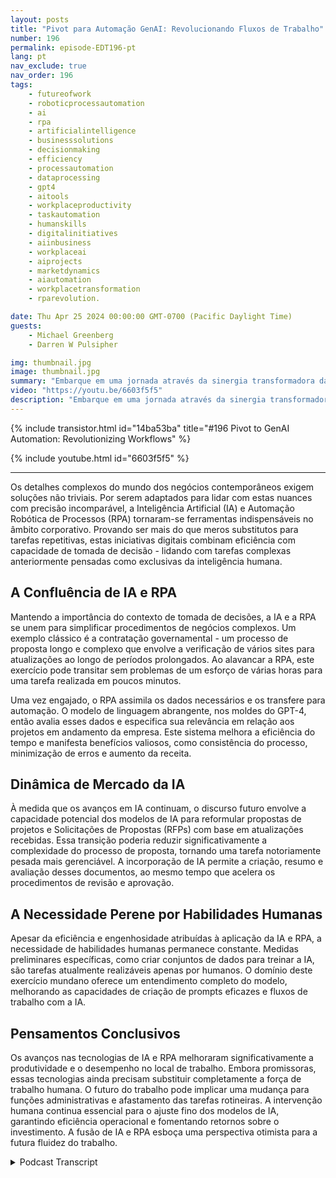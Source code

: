```yaml
---
layout: posts
title: "Pivot para Automação GenAI: Revolucionando Fluxos de Trabalho"
number: 196
permalink: episode-EDT196-pt
lang: pt
nav_exclude: true
nav_order: 196
tags:
    - futureofwork
    - roboticprocessautomation
    - ai
    - rpa
    - artificialintelligence
    - businesssolutions
    - decisionmaking
    - efficiency
    - processautomation
    - dataprocessing
    - gpt4
    - aitools
    - workplaceproductivity
    - taskautomation
    - humanskills
    - digitalinitiatives
    - aiinbusiness
    - workplaceai
    - aiprojects
    - marketdynamics
    - aiautomation
    - workplacetransformation
    - rparevolution.

date: Thu Apr 25 2024 00:00:00 GMT-0700 (Pacific Daylight Time)
guests:
    - Michael Greenberg
    - Darren W Pulsipher

img: thumbnail.jpg
image: thumbnail.jpg
summary: "Embarque em uma jornada através da sinergia transformadora da Inteligência Artificial (IA) e Automação de Processos Robóticos (RPA), conforme discutido em uma entrevista esclarecedora entre Darren Pulsipher e Michael Greenberg. Desde a aceleração dos contratos governamentais até a visualização do papel da IA na gestão de propostas, este vídeo ilumina o cenário em evolução da eficiência corporativa e da colaboração entre humanos e máquinas, oferecendo um vislumbre do futuro das dinâmicas de trabalho e do aumento da produtividade."
video: "https://youtu.be/6603f5f5"
description: "Embarque em uma jornada através da sinergia transformadora da Inteligência Artificial (IA) e Automação de Processos Robóticos (RPA), conforme discutido em uma entrevista esclarecedora entre Darren Pulsipher e Michael Greenberg. Desde a aceleração dos contratos governamentais até a visualização do papel da IA na gestão de propostas, este vídeo ilumina o cenário em evolução da eficiência corporativa e da colaboração entre humanos e máquinas, oferecendo um vislumbre do futuro das dinâmicas de trabalho e do aumento da produtividade."
---
```


<div>
{% include transistor.html id="14ba53ba" title="#196 Pivot to GenAI Automation: Revolutionizing Workflows" %}

{% include youtube.html id="6603f5f5" %}
</div>

---

Os detalhes complexos do mundo dos negócios contemporâneos exigem soluções não triviais. Por serem adaptados para lidar com estas nuances com precisão incomparável, a Inteligência Artificial (IA) e Automação Robótica de Processos (RPA) tornaram-se ferramentas indispensáveis no âmbito corporativo. Provando ser mais do que meros substitutos para tarefas repetitivas, estas iniciativas digitais combinam eficiência com capacidade de tomada de decisão - lidando com tarefas complexas anteriormente pensadas como exclusivas da inteligência humana.

## A Confluência de IA e RPA

Mantendo a importância do contexto de tomada de decisões, a IA e a RPA se unem para simplificar procedimentos de negócios complexos. Um exemplo clássico é a contratação governamental - um processo de proposta longo e complexo que envolve a verificação de vários sites para atualizações ao longo de períodos prolongados. Ao alavancar a RPA, este exercício pode transitar sem problemas de um esforço de várias horas para uma tarefa realizada em poucos minutos.

Uma vez engajado, o RPA assimila os dados necessários e os transfere para automação. O modelo de linguagem abrangente, nos moldes do GPT-4, então avalia esses dados e especifica sua relevância em relação aos projetos em andamento da empresa. Este sistema melhora a eficiência do tempo e manifesta benefícios valiosos, como consistência do processo, minimização de erros e aumento da receita.

## Dinâmica de Mercado da IA

À medida que os avanços em IA continuam, o discurso futuro envolve a capacidade potencial dos modelos de IA para reformular propostas de projetos e Solicitações de Propostas (RFPs) com base em atualizações recebidas. Essa transição poderia reduzir significativamente a complexidade do processo de proposta, tornando uma tarefa notoriamente pesada mais gerenciável. A incorporação de IA permite a criação, resumo e avaliação desses documentos, ao mesmo tempo que acelera os procedimentos de revisão e aprovação.

## A Necessidade Perene por Habilidades Humanas

Apesar da eficiência e engenhosidade atribuídas à aplicação da IA e RPA, a necessidade de habilidades humanas permanece constante. Medidas preliminares específicas, como criar conjuntos de dados para treinar a IA, são tarefas atualmente realizáveis apenas por humanos. O domínio deste exercício mundano oferece um entendimento completo do modelo, melhorando as capacidades de criação de prompts eficazes e fluxos de trabalho com a IA.

## Pensamentos Conclusivos

Os avanços nas tecnologias de IA e RPA melhoraram significativamente a produtividade e o desempenho no local de trabalho. Embora promissoras, essas tecnologias ainda precisam substituir completamente a força de trabalho humana. O futuro do trabalho pode implicar uma mudança para funções administrativas e afastamento das tarefas rotineiras. A intervenção humana continua essencial para o ajuste fino dos modelos de IA, garantindo eficiência operacional e fomentando retornos sobre o investimento. A fusão de IA e RPA esboça uma perspectiva otimista para a futura fluidez do trabalho.




<details>
<summary> Podcast Transcript </summary>

<p></p>

</details>
